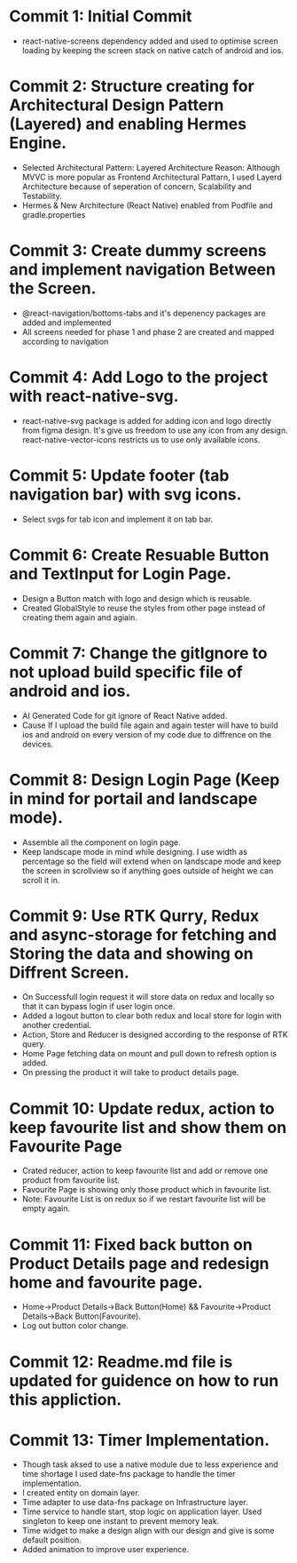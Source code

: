 # Commit 1: Initial Commit
* react-native-screens dependency added and used to optimise screen loading by keeping the screen stack on native catch of android and ios.

# Commit 2: Structure creating for Architectural Design Pattern (Layered) and enabling Hermes Engine.
* Selected Architectural Pattern: Layered Architecture 
Reason: Although MVVC is more popular as Frontend Architectural Pattarn, I used Layerd Architecture because of seperation of concern, Scalability and Testability.
* Hermes & New Architecture (React Native) enabled from Podfile and gradle.properties

# Commit 3: Create dummy screens and implement navigation Between the Screen.
* @react-navigation/bottoms-tabs and it's depenency packages are added and implemented
* All screens needed for phase 1 and phase 2 are created and mapped according to navigation

# Commit 4: Add Logo to the project with react-native-svg.
* react-native-svg package is added for adding icon and logo directly from figma design. It's give us freedom to use any icon from any design. react-native-vector-icons restricts us to use only available icons.

# Commit 5: Update footer (tab navigation bar) with svg icons.
* Select svgs for tab icon and implement it on tab bar.


# Commit 6: Create Resuable Button and TextInput for Login Page.
* Design a Button match with logo and design which is reusable.
* Created GlobalStyle to reuse the styles from other page instead of creating them again and agiain.

# Commit 7: Change the gitIgnore to not upload build specific file of android and ios.
* AI Generated Code for git ignore of React Native added.
* Cause If I upload the build file again and again tester will have to build ios and android on every version of my code due to diffrence on the devices.

# Commit 8: Design Login Page (Keep in mind for portail and landscape mode).
* Assemble all the component on login page.
* Keep landscape mode in mind while designing. I use width as percentage so the field will extend when on landscape mode and keep the screen in scrollview so if anything goes outside of height we can scroll it in.

# Commit 9: Use RTK Qurry, Redux and async-storage for fetching and Storing the data and showing on Diffrent Screen.
* On Successfull login request it will store data on redux and locally so that it can bypass login if user login once.
* Added a logout button to clear both redux and local store for login with another credential. 
* Action, Store and Reducer is designed according to the response of RTK query.
* Home Page fetching data on mount and pull down to refresh option is added. 
* On pressing the product it will take to product details page.

# Commit 10: Update redux, action to keep favourite list and show them on Favourite Page
* Crated reducer, action to keep favourite list and add or remove one product from favourite list. 
* Favourite Page is showing only those product which in favourite list.
* Note: Favourite List is on redux so if we restart favourite list will be empty again.

# Commit 11: Fixed back button on Product Details page and redesign home and favourite page.
* Home->Product Details->Back Button(Home) && Favourite->Product Details->Back Button(Favourite).
* Log out button color change.

# Commit 12: Readme.md file is updated for guidence on how to run this appliction.

# Commit 13: Timer Implementation.
* Though task aksed to use a native module due to less experience and time shortage I used date-fns package to handle the timer implementation.
* I created entity on domain layer.
* Time adapter to use data-fns package on Infrastructure layer.
* Time service to handle start, stop logic on application layer. Used singleton to keep one instant to prevent memory leak. 
* Time widget to make a design align with our design and give is some default position.
* Added animation to improve user experience.